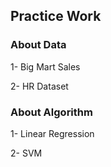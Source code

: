 ## Practice Work

### About Data
1- Big Mart Sales

2- HR Dataset 

### About Algorithm
1- Linear Regression 

2- SVM 
